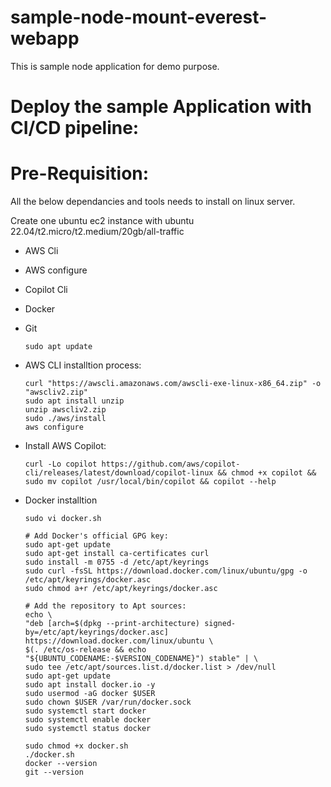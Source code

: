 # sample-node-mount-everest-webapp
This is sample node application for demo purpose.

# Deploy the sample Application with CI/CD pipeline:

# Pre-Requisition:

All the below dependancies and tools needs to install on linux server.

Create one ubuntu ec2 instance with ubuntu 22.04/t2.micro/t2.medium/20gb/all-traffic

* AWS Cli
* AWS configure
* Copilot Cli
* Docker
* Git

      sudo apt update

* AWS CLI installtion process:

      curl "https://awscli.amazonaws.com/awscli-exe-linux-x86_64.zip" -o "awscliv2.zip"
      sudo apt install unzip
      unzip awscliv2.zip
      sudo ./aws/install
      aws configure
  
* Install AWS Copilot:

      curl -Lo copilot https://github.com/aws/copilot-cli/releases/latest/download/copilot-linux && chmod +x copilot && sudo mv copilot /usr/local/bin/copilot && copilot --help

* Docker installtion

      sudo vi docker.sh

      # Add Docker's official GPG key:
      sudo apt-get update
      sudo apt-get install ca-certificates curl
      sudo install -m 0755 -d /etc/apt/keyrings
      sudo curl -fsSL https://download.docker.com/linux/ubuntu/gpg -o /etc/apt/keyrings/docker.asc
      sudo chmod a+r /etc/apt/keyrings/docker.asc

      # Add the repository to Apt sources:
      echo \
      "deb [arch=$(dpkg --print-architecture) signed-by=/etc/apt/keyrings/docker.asc] https://download.docker.com/linux/ubuntu \
      $(. /etc/os-release && echo "${UBUNTU_CODENAME:-$VERSION_CODENAME}") stable" | \
      sudo tee /etc/apt/sources.list.d/docker.list > /dev/null
      sudo apt-get update
      sudo apt install docker.io -y
      sudo usermod -aG docker $USER
      sudo chown $USER /var/run/docker.sock
      sudo systemctl start docker
      sudo systemctl enable docker
      sudo systemctl status docker

      sudo chmod +x docker.sh
      ./docker.sh 
      docker --version
      git --version

  
  
